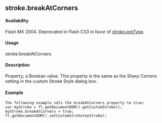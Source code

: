 ## stroke.breakAtCorners

#### Availability

Flash MX 2004. Deprecated in Flash CS3 in favor of [stroke.joinType](#_bookmark889).

#### Usage

stroke.breakAtCorners

#### Description

Property; a Boolean value. This property is the same as the Sharp Corners setting in the custom Stroke Style dialog box.

#### Example

```
The following example sets the breakAtCorners property to true:
var myStroke = fl.getDocumentDOM().getCustomStroke(); myStroke.breakAtCorners = true; fl.getDocumentDOM().setCustomStroke(myStroke);

```